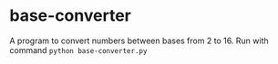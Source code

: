 # base-converter
A program to convert numbers between bases from 2 to 16.
Run with command ```python base-converter.py```
